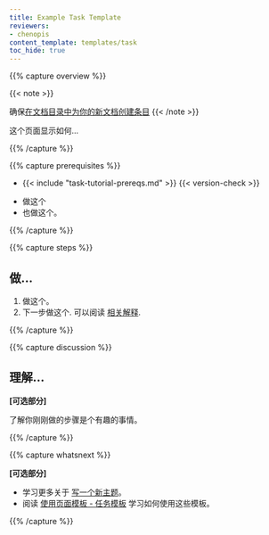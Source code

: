 ```yaml
---
title: Example Task Template
reviewers:
- chenopis
content_template: templates/task
toc_hide: true
---
```


{{% capture overview %}}

{{< note >}}
<!-- Be sure to also [create an entry in the table of contents](/docs/home/contribute/write-new-topic/#creating-an-entry-in-the-table-of-contents) for your new document. -->

确保[在文档目录中为你的新文档创建条目](/docs/home/contribute/write-new-topic/#creating-an-entry-in-the-table-of-contents)
{{< /note >}}

<!-- This page shows how to ... -->

这个页面显示如何...

{{% /capture %}}

{{% capture prerequisites %}}

* {{< include "task-tutorial-prereqs.md" >}} {{< version-check >}}
<!-- * Do this.
* Do this too. -->
* 做这个
* 也做这个。

{{% /capture %}}

{{% capture steps %}}

<!-- ## Doing ... -->

## 做... 

<!-- 1. Do this.
1. Do this next. Possibly read this [related explanation](...). -->

1. 做这个。
1. 下一步做这个. 可以阅读 [相关解释](...).

{{% /capture %}}

{{% capture discussion %}}

<!-- ## Understanding ...
**[Optional Section]** -->

## 理解...
**[可选部分]**

<!-- Here's an interesting thing to know about the steps you just did. -->

了解你刚刚做的步骤是个有趣的事情。

{{% /capture %}}

{{% capture whatsnext %}}

<!-- **[Optional Section]** -->

**[可选部分]**

<!-- * Learn more about [Writing a New Topic](/docs/home/contribute/write-new-topic/).
* See [Using Page Templates - Task template](/docs/home/contribute/page-templates/#task_template) for how to use this template. -->

* 学习更多关于 [写一个新主题](/docs/home/contribute/write-new-topic/)。
* 阅读 [使用页面模板 - 任务模板](/docs/home/contribute/page-templates/#task_template) 学习如何使用这些模板。

{{% /capture %}}


